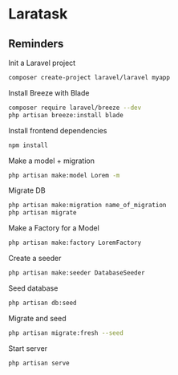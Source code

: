# Laratask

## Reminders

Init a Laravel project
```bash
composer create-project laravel/laravel myapp
```

Install Breeze with Blade
```bash
composer require laravel/breeze --dev
php artisan breeze:install blade
```

Install frontend dependencies
```bash
npm install
```

Make a model + migration
```bash
php artisan make:model Lorem -m
```

Migrate DB
```bash
php artisan make:migration name_of_migration
php artisan migrate
```

Make a Factory for a Model
```bash
php artisan make:factory LoremFactory
```

Create a seeder
```bash
php artisan make:seeder DatabaseSeeder
```

Seed database
```bash
php artisan db:seed
```

Migrate and seed
```bash
php artisan migrate:fresh --seed
```

Start server
```bash
php artisan serve
```

